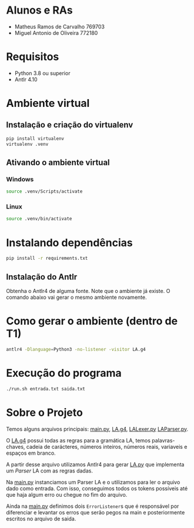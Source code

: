 # Alunos e RAs

- Matheus Ramos de Carvalho 769703
- Miguel Antonio de Oliveira 772180

# Requisitos

- Python 3.8 ou superior
- Antlr 4.10

# Ambiente virtual

## Instalação e criação do virtualenv
```bash
pip install virtualenv
virtualenv .venv
```
## Ativando o ambiente virtual
### Windows
```bash
source .venv/Scripts/activate
```
### Linux
```bash
source .venv/bin/activate
```

# Instalando dependências
```bash
pip install -r requirements.txt
```

## Instalação do Antlr
Obtenha o Antlr4 de alguma fonte. Note que o ambiente já existe. O comando
abaixo vai gerar o mesmo ambiente novamente.

# Como gerar o ambiente (dentro de T1)
```bash
antlr4 -Dlanguage=Python3 -no-listener -visitor LA.g4
```

# Execução do programa
```bash
./run.sh entrada.txt saida.txt
```

# Sobre o Projeto
Temos alguns arquivos principais: [main.py](main.py), [LA.g4](LA.g4),
[LALexer.py](LALexer.py) [LAParser.py](LAParser.py).


O [LA.g4](LA.g4) possui todas as regras para a gramática LA, temos
palavras-chaves, cadeia de carácteres, números inteiros, números reais,
variaveis e espaços em branco.

A partir desse arquivo utilizamos Antlr4 para gerar [LA.py](LA.py) que
implementa um *Parser* LA com as regras dadas.

Na [main.py](main.py) instanciamos um Parser LA e o utilizamos para ler o
arquivo dado como entrada. Com isso, conseguimos todos os tokens possíveis até
que haja algum erro ou chegue no fim do arquivo.

Ainda na [main.py](main.py) definimos dois `ErrorListener`s que é responsável
por diferenciar e levantar os erros que serão pegos na main e posteriormente
escritos no arquivo de saida.


